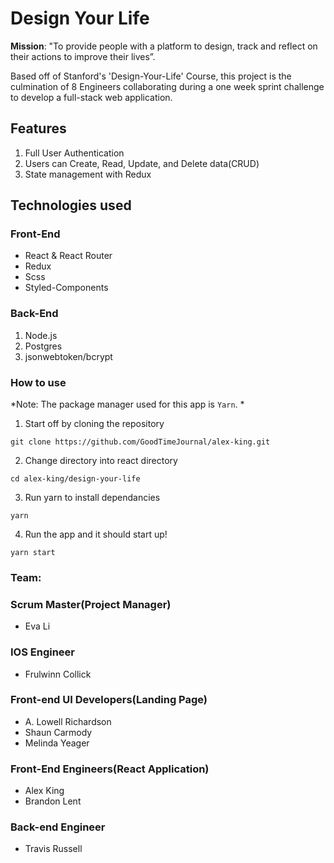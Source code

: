 # Design Your Life


**Mission**: "To provide people with a platform to design, track and reflect on their actions to improve their lives”.

Based off of Stanford's 'Design-Your-Life' Course, this project is the culmination of 8 Engineers collaborating during a one week sprint challenge to develop a full-stack web application.

## Features
1. Full User Authentication
2. Users can Create, Read, Update, and Delete data(CRUD)
3. State management with Redux 

## Technologies used
### Front-End
  * React & React Router
  * Redux
  * Scss
  * Styled-Components
### Back-End
  1. Node.js
  2. Postgres
  3. jsonwebtoken/bcrypt


### How to use
*Note: The package manager used for this app is `Yarn`. *
1. Start off by cloning the repository
```
git clone https://github.com/GoodTimeJournal/alex-king.git
```
2. Change directory into react directory 
```
cd alex-king/design-your-life
```
3. Run yarn to install dependancies
```
yarn
```
4. Run the app and it should start up!
```
yarn start
```




### Team:
### Scrum Master(Project Manager)
* Eva Li
### IOS Engineer
* Frulwinn Collick
### Front-end UI Developers(Landing Page)
* A. Lowell Richardson
* Shaun Carmody
* Melinda Yeager
### Front-End Engineers(React Application)
* Alex King
* Brandon Lent
### Back-end Engineer
* Travis Russell

